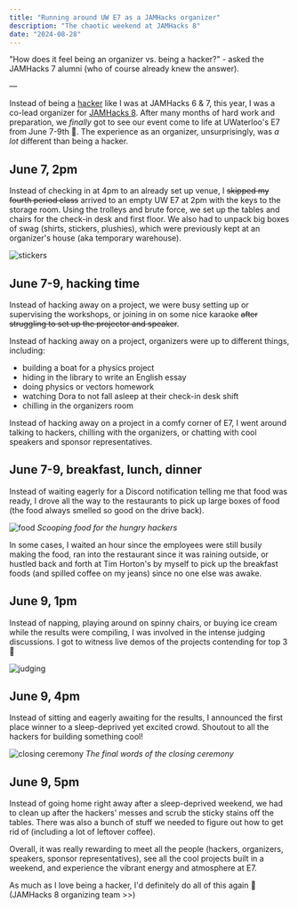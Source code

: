 ```yaml
---
title: "Running around UW E7 as a JAMHacks organizer"
description: "The chaotic weekend at JAMHacks 8"
date: "2024-08-28"
---
```


"How does it feel being an organizer vs. being a hacker?" - asked the JAMHacks 7 alumni (who of course already knew the answer).

—

Instead of being a [hacker](https://chinglamlau.vercel.app/writing/jamhacks6) like I was at JAMHacks 6 & 7, this year, I was a co-lead organizer for [JAMHacks 8](https://www.jamhacks.ca/). After many months of hard work and preparation, we *finally* got to see our event come to life at UWaterloo's E7 from June 7-9th 🤩. The experience as an organizer, unsurprisingly, was *a lot* different than being a hacker.

## June 7, 2pm

Instead of checking in at 4pm to an already set up venue, I ~~skipped my fourth period class~~ arrived to an empty UW E7 at 2pm with the keys to the storage room. Using the trolleys and brute force, we set up the tables and chairs for the check-in desk and first floor. We also had to unpack big boxes of swag (shirts, stickers, plushies), which were previously kept at an organizer's house (aka temporary warehouse).

![stickers](/images/writing/jamhacks8/stickers.jpg)

## June 7-9, hacking time

Instead of hacking away on a project, we were busy setting up or supervising the workshops, or joining in on some nice karaoke ~~after struggling to set up the projector and speaker~~.

Instead of hacking away on a project, organizers were up to different things, including:
- building a boat for a physics project
- hiding in the library to write an English essay
- doing physics or vectors homework
- watching Dora to not fall asleep at their check-in desk shift
- chilling in the organizers room

Instead of hacking away on a project in a comfy corner of E7, I went around talking to hackers, chilling with the organizers, or chatting with cool speakers and sponsor representatives.
## June 7-9, breakfast, lunch, dinner

Instead of waiting eagerly for a Discord notification telling me that food was ready, I drove all the way to the restaurants to pick up large boxes of food (the food always smelled so good on the drive back).

![food](/images/writing/jamhacks8/food.jpg)
*Scooping food for the hungry hackers*

In some cases, I waited an hour since the employees were still busily making the food, ran into the restaurant since it was raining outside, or hustled back and forth at Tim Horton's by myself to pick up the breakfast foods (and spilled coffee on my jeans) since no one else was awake.
## June 9, 1pm

Instead of napping, playing around on spinny chairs, or buying ice cream while the results were compiling, I was involved in the intense judging discussions. I got to witness live demos of the projects contending for top 3 👀

![judging](/images/writing/jamhacks8/judging.jpg)

## June 9, 4pm

Instead of sitting and eagerly awaiting for the results, I announced the first place winner to a sleep-deprived yet excited crowd. Shoutout to all the hackers for building something cool!

![closing ceremony](/images/writing/jamhacks8/closing.jpg)
*The final words of the closing ceremony*
## June 9, 5pm

Instead of going home right away after a sleep-deprived weekend, we had to clean up after the hackers' messes and scrub the sticky stains off the tables. There was also a bunch of stuff we needed to figure out how to get rid of (including a lot of leftover coffee).

Overall, it was really rewarding to meet all the people (hackers, organizers, speakers, sponsor representatives), see all the cool projects built in a weekend, and experience the vibrant energy and atmosphere at E7.

As much as I love being a hacker, I'd definitely do all of this again 🫶 (JAMHacks 8 organizing team >>) 